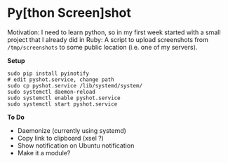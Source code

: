 # Py[thon Screen]shot
Motivation: I need to learn python, so in my first week started with a small
project that I already did in Ruby: A script to upload screenshots from
`/tmp/screenshots` to some public location (i.e. one of my servers).

**Setup**
```
sudo pip install pyinotify
# edit pyshot.service, change path
sudo cp pyshot.service /lib/systemd/system/
sudo systemctl daemon-reload
sudo systemctl enable pyshot.service
sudo systemctl start pyshot.service
```

**To Do**
- Daemonize (currently using systemd)
- Copy link to clipboard (xsel ?)
- Show notification on Ubuntu notification
- Make it a module?
